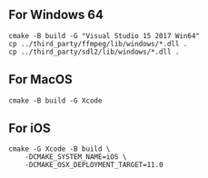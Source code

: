 ## For Windows 64

```shell
cmake -B build -G "Visual Studio 15 2017 Win64"
cp ../third_party/ffmpeg/lib/windows/*.dll .
cp ../third_party/sdl2/lib/windows/*.dll .
```

## For MacOS

```shell
cmake -B build -G Xcode
```

## For iOS

```
cmake -G Xcode -B build \
    -DCMAKE_SYSTEM_NAME=iOS \
    -DCMAKE_OSX_DEPLOYMENT_TARGET=11.0
```

